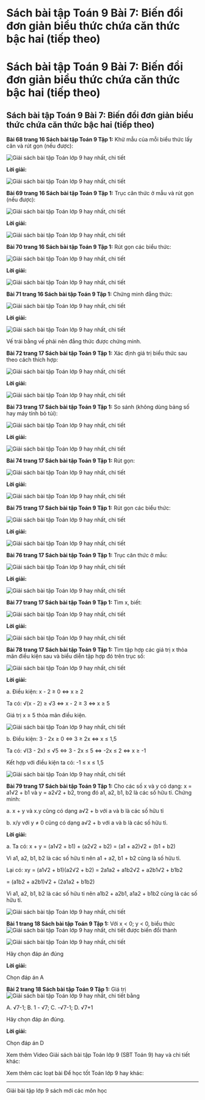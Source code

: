 # Sách bài tập Toán 9 Bài 7: Biến đổi đơn giản biểu thức chứa căn thức bậc hai (tiếp theo)

# Sách bài tập Toán 9 Bài 7: Biến đổi đơn giản biểu thức chứa căn thức bậc hai (tiếp theo)

## Sách bài tập Toán 9 Bài 7: Biến đổi đơn giản biểu thức chứa căn thức bậc hai (tiếp theo)

**Bài 68 trang 16 Sách bài tập Toán 9 Tập 1:** Khử mẫu của mỗi biểu thức lấy căn và rút gọn (nếu được): 

![Giải sách bài tập Toán lớp 9 hay nhất, chi tiết](https://vietjack.com/giai-sbt-toan-9/images/bai-68-trang-16-sach-bai-tap-toan-9-tap-1-1.PNG)

**Lời giải:**

![Giải sách bài tập Toán lớp 9 hay nhất, chi tiết](https://vietjack.com/giai-sbt-toan-9/images/bai-68-trang-16-sach-bai-tap-toan-9-tap-1-2.PNG)

**Bài 69 trang 16 Sách bài tập Toán 9 Tập 1:** Trục căn thức ở mẫu và rút gọn (nếu được): 

![Giải sách bài tập Toán lớp 9 hay nhất, chi tiết](https://vietjack.com/giai-sbt-toan-9/images/bai-69-trang-16-sach-bai-tap-toan-9-tap-1-1.PNG)

**Lời giải:**

![Giải sách bài tập Toán lớp 9 hay nhất, chi tiết](https://vietjack.com/giai-sbt-toan-9/images/bai-69-trang-16-sach-bai-tap-toan-9-tap-1-2.PNG)

**Bài 70 trang 16 Sách bài tập Toán 9 Tập 1:** Rút gọn các biểu thức:

![Giải sách bài tập Toán lớp 9 hay nhất, chi tiết](https://vietjack.com/giai-sbt-toan-9/images/bai-70-trang-16-sach-bai-tap-toan-9-tap-1-1.PNG)

**Lời giải:**

![Giải sách bài tập Toán lớp 9 hay nhất, chi tiết](https://vietjack.com/giai-sbt-toan-9/images/bai-70-trang-16-sach-bai-tap-toan-9-tap-1-2.PNG)

**Bài 71 trang 16 Sách bài tập Toán 9 Tập 1:** Chứng minh đẳng thức: 

![Giải sách bài tập Toán lớp 9 hay nhất, chi tiết](https://vietjack.com/giai-sbt-toan-9/images/bai-71-trang-16-sach-bai-tap-toan-9-tap-1-1.PNG)

**Lời giải:**

![Giải sách bài tập Toán lớp 9 hay nhất, chi tiết](https://vietjack.com/giai-sbt-toan-9/images/bai-71-trang-16-sach-bai-tap-toan-9-tap-1-2.PNG)

Vế trái bằng vế phải nên đẳng thức được chứng minh.

**Bài 72 trang 17 Sách bài tập Toán 9 Tập 1:** Xác định giá trị biểu thức sau theo cách thích hợp: 

![Giải sách bài tập Toán lớp 9 hay nhất, chi tiết](https://vietjack.com/giai-sbt-toan-9/images/bai-72-trang-17-sach-bai-tap-toan-9-tap-1-1.PNG)

**Lời giải:**

![Giải sách bài tập Toán lớp 9 hay nhất, chi tiết](https://vietjack.com/giai-sbt-toan-9/images/bai-72-trang-17-sach-bai-tap-toan-9-tap-1-2.PNG)

**Bài 73 trang 17 Sách bài tập Toán 9 Tập 1:** So sánh (không dùng bảng số hay máy tính bỏ túi): 

![Giải sách bài tập Toán lớp 9 hay nhất, chi tiết](https://vietjack.com/giai-sbt-toan-9/images/bai-73-trang-17-sach-bai-tap-toan-9-tap-1-1.PNG)

**Lời giải:**

![Giải sách bài tập Toán lớp 9 hay nhất, chi tiết](https://vietjack.com/giai-sbt-toan-9/images/bai-73-trang-17-sach-bai-tap-toan-9-tap-1-2.PNG)

**Bài 74 trang 17 Sách bài tập Toán 9 Tập 1:** Rút gọn: 

![Giải sách bài tập Toán lớp 9 hay nhất, chi tiết](https://vietjack.com/giai-sbt-toan-9/images/bai-74-trang-17-sach-bai-tap-toan-9-tap-1-1.PNG)

**Lời giải:**

![Giải sách bài tập Toán lớp 9 hay nhất, chi tiết](https://vietjack.com/giai-sbt-toan-9/images/bai-74-trang-17-sach-bai-tap-toan-9-tap-1-2.PNG)

**Bài 75 trang 17 Sách bài tập Toán 9 Tập 1:** Rút gọn các biểu thức: 

![Giải sách bài tập Toán lớp 9 hay nhất, chi tiết](https://vietjack.com/giai-sbt-toan-9/images/bai-75-trang-17-sach-bai-tap-toan-9-tap-1-1.PNG)

**Lời giải:**

![Giải sách bài tập Toán lớp 9 hay nhất, chi tiết](https://vietjack.com/giai-sbt-toan-9/images/bai-75-trang-17-sach-bai-tap-toan-9-tap-1-2.PNG)

**Bài 76 trang 17 Sách bài tập Toán 9 Tập 1:** Trục căn thức ở mẫu: 

![Giải sách bài tập Toán lớp 9 hay nhất, chi tiết](https://vietjack.com/giai-sbt-toan-9/images/bai-76-trang-17-sach-bai-tap-toan-9-tap-1-1.PNG)

**Lời giải:**

![Giải sách bài tập Toán lớp 9 hay nhất, chi tiết](https://vietjack.com/giai-sbt-toan-9/images/bai-76-trang-17-sach-bai-tap-toan-9-tap-1-2.PNG)

**Bài 77 trang 17 Sách bài tập Toán 9 Tập 1:** Tìm x, biết: 

![Giải sách bài tập Toán lớp 9 hay nhất, chi tiết](https://vietjack.com/giai-sbt-toan-9/images/bai-77-trang-17-sach-bai-tap-toan-9-tap-1-1.PNG)

**Lời giải:**

![Giải sách bài tập Toán lớp 9 hay nhất, chi tiết](https://vietjack.com/giai-sbt-toan-9/images/bai-77-trang-17-sach-bai-tap-toan-9-tap-1-2.PNG)

**Bài 78 trang 17 Sách bài tập Toán 9 Tập 1:** Tìm tập hợp các giá trị x thỏa mãn điều kiện sau và biểu diễn tập hợp đó trên trục số: 

![Giải sách bài tập Toán lớp 9 hay nhất, chi tiết](https://vietjack.com/giai-sbt-toan-9/images/bai-78-trang-17-sach-bai-tap-toan-9-tap-1-1.PNG)

**Lời giải:**

a. Điều kiện: x - 2 ≥ 0 ⇔ x ≥ 2

Ta có: √(x - 2) ≥ √3 ⇔ x - 2 ≥ 3 ⇔ x ≥ 5

Giá trị x ≥ 5 thỏa mãn điều kiện.

![Giải sách bài tập Toán lớp 9 hay nhất, chi tiết](https://vietjack.com/giai-sbt-toan-9/images/bai-78-trang-17-sach-bai-tap-toan-9-tap-1-2.PNG)

b. Điều kiện: 3 - 2x ≥ 0 ⇔ 3 ≥ 2x ⇔ x ≤ 1,5

Ta có: √(3 - 2x) ≤ √5 ⇔ 3 - 2x ≤ 5 ⇔ -2x ≤ 2 ⇔ x ≥ -1

Kết hợp với điều kiện ta có: -1 ≤ x ≤ 1,5

![Giải sách bài tập Toán lớp 9 hay nhất, chi tiết](https://vietjack.com/giai-sbt-toan-9/images/bai-78-trang-17-sach-bai-tap-toan-9-tap-1-3.PNG)

**Bài 79 trang 17 Sách bài tập Toán 9 Tập 1:** Cho các số x và y có dạng: x = a1√2 + b1 và y = a2√2 + b2, trong đó a1, a2, b1, b2 là các số hữu tỉ. Chứng minh: 

a. x + y và x.y cũng có dạng a√2 + b với a và b là các số hữu tỉ

b. x/y với y ≠ 0 cũng có dạng a√2 + b với a và b là các số hữu tỉ.

**Lời giải:**

a. Ta có: x + y = (a1√2 + b1) + (a2√2 + b2) = (a1 + a2)√2 + (b1 \+ b2)

Vì a1, a2, b1, b2 là các số hữu tỉ nên a1 \+ a2, b1 \+ b2 cũng là số hữu tỉ.

Lại có: xy = (a1√2 + b1)(a2√2 + b2) = 2a1a2 \+ a1b2√2 + a2b1√2 + b1b2

= (a1b2 \+ a2b1)√2 + (2a1a2 \+ b1b2)

Vì a1, a2, b1, b2 là các số hữu tỉ nên a1b2 \+ a2b1, a1a2 \+ b1b2 cũng là các số hữu tỉ.

![Giải sách bài tập Toán lớp 9 hay nhất, chi tiết](https://vietjack.com/giai-sbt-toan-9/images/bai-79-trang-17-sach-bai-tap-toan-9-tap-1-1.PNG)

**Bài 1 trang 18 Sách bài tập Toán 9 Tập 1:** Với x < 0; y < 0, biểu thức ![Giải sách bài tập Toán lớp 9 hay nhất, chi tiết](https://vietjack.com/giai-sbt-toan-9/images/bai-1-trang-18-sach-bai-tap-toan-9-tap-1-1.PNG) được biến đổi thành

![Giải sách bài tập Toán lớp 9 hay nhất, chi tiết](https://vietjack.com/giai-sbt-toan-9/images/bai-1-trang-18-sach-bai-tap-toan-9-tap-1-2.PNG)

Hãy chọn đáp án đúng

**Lời giải:**

Chọn đáp án A

**Bài 2 trang 18 Sách bài tập Toán 9 Tập 1:** Giá trị ![Giải sách bài tập Toán lớp 9 hay nhất, chi tiết](https://vietjack.com/giai-sbt-toan-9/images/bai-2-trang-18-sach-bai-tap-toan-9-tap-1.PNG) bằng 

A. √7-1; B. 1 - √7; C. -√7-1; D. √7+1

Hãy chọn đáp án đúng.

**Lời giải:**

Chọn đáp án D

Xem thêm Video Giải sách bài tập Toán lớp 9 (SBT Toán 9) hay và chi tiết khác:

Xem thêm các loạt bài Để học tốt Toán lớp 9 hay khác:

* * *

Giải bài tập lớp 9 sách mới các môn học
